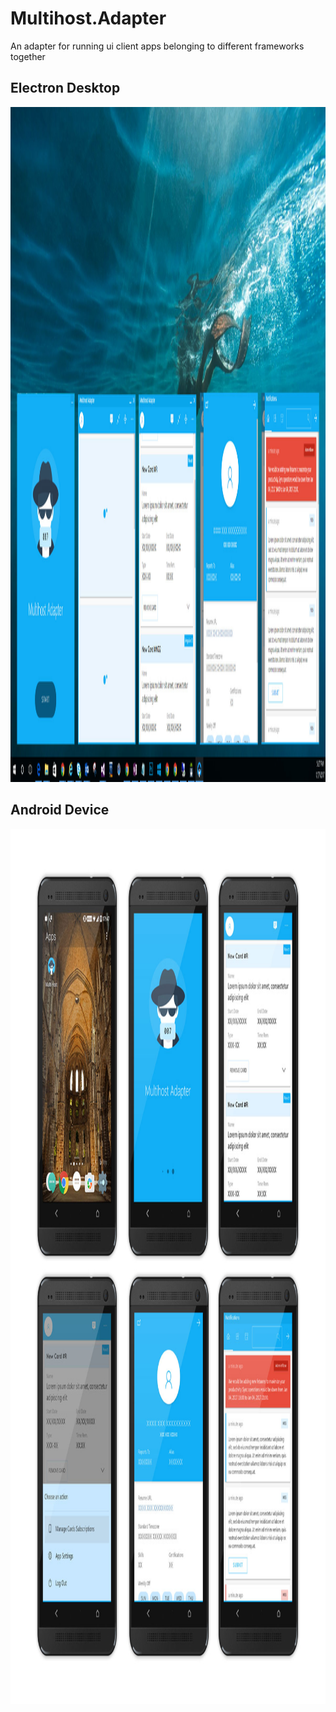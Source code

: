 # Multihost.Adapter
An adapter for running ui client apps belonging to different frameworks together

## Electron Desktop
<img src="MultihostAdapter/multi-host.jpg" style="height:1080px;width:1920px;" />

## Android Device
<img src="MultihostAdapter/multi-host-adapter-android.jpg" style="height:1400px;width:1200px;" />

